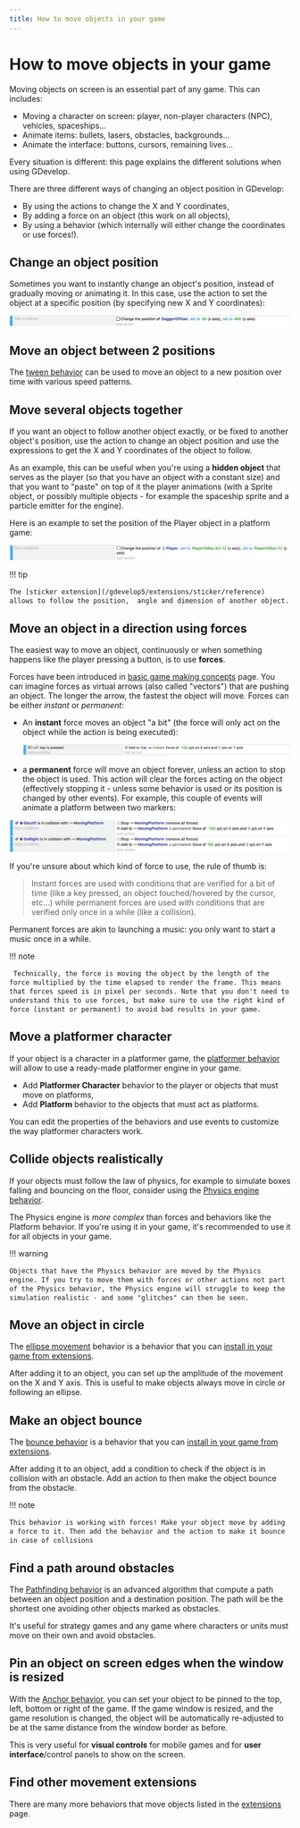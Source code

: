 ```yaml
---
title: How to move objects in your game
---
```

# How to move objects in your game

Moving objects on screen is an essential part of any game. This can includes:

* Moving a character on screen: player, non-player characters (NPC), vehicles, spaceships...
* Animate items: bullets, lasers, obstacles, backgrounds...
* Animate the interface: buttons, cursors, remaining lives...

Every situation is different: this page explains the different solutions when using GDevelop.

There are three different ways of changing an object position in GDevelop:

* By using the actions to change the X and Y coordinates,
* By adding a force on an object (this work on all objects),
* By using a behavior (which internally will either change the coordinates or use forces!).

## Change an object position

Sometimes you want to instantly change an object's position, instead of gradually moving or animating it. In this case, use the action to set the object at a specific position (by specifying new X and Y coordinates):

![](set-object-position.png)

## Move an object between 2 positions

The [tween behavior](/gdevelop5/behaviors/tween) can be used to move an object to a new position over time with various speed patterns.

## Move several objects together

If you want an object to follow another object exactly, or be fixed to another object's position, use the action to change an object position and use the expressions to get the X and Y coordinates of the object to follow.

As an example, this can be useful when you're using a **hidden object** that serves as the player (so that you have an object with a constant size) and that you want to "paste" on top of it the player animations (with a Sprite object, or possibly multiple objects - for example the spaceship sprite and a particle emitter for the engine).

Here is an example to set the position of the Player object in a platform game:

![](follow-object-set-position.png)

!!! tip

    The [sticker extension](/gdevelop5/extensions/sticker/reference) allows to follow the position,  angle and dimension of another object.

## Move an object in a direction using forces

The easiest way to move an object, continuously or when something happens like the player pressing a button, is to use **forces**.

Forces have been introduced in [basic game making concepts](/gdevelop5/tutorials/basic-game-making-concepts) page. You can imagine forces as virtual arrows (also called "vectors") that are pushing an object. The longer the arrow, the fastest the object will move. Forces can be either *instant* or *permanent*:

* An **instant** force moves an object "a bit" (the force will only act on the object while the action is being executed):

  ![](instant-force-example.png)

* a **permanent** force will move an object forever, unless an action to stop the object is used. This action will clear the forces acting on the object (effectively stopping it - unless some behavior is used or its position is changed by other events). For example, this couple of events will animate a platform between two markers:

![](animate-platform-permanent-forces.png)

If you're unsure about which kind of force to use, the rule of thumb is:

> Instant forces are used with conditions that are verified for a bit of time (like a key pressed, an object touched/hovered by the cursor, etc...) while permanent forces are used with conditions that are verified only once in a while (like a collision).

Permanent forces are akin to launching a music: you only want to start a music once in a while.

!!! note

     Technically, the force is moving the object by the length of the force multiplied by the time elapsed to render the frame. This means that forces speed is in pixel per seconds. Note that you don't need to understand this to use forces, but make sure to use the right kind of force (instant or permanent) to avoid bad results in your game.

## Move a platformer character

If your object is a character in a platformer game, the [platformer behavior](/gdevelop5/behaviors/platformer) will allow to use a ready-made platformer engine in your game.

* Add **Platformer Character** behavior to the player or objects that must move on platforms,
* Add **Platform** behavior to the objects that must act as platforms.

You can edit the properties of the behaviors and use events to customize the way platformer characters work.

## Collide objects realistically

If your objects must follow the law of physics, for example to simulate boxes falling and bouncing on the floor, consider using the [Physics engine behavior](/gdevelop5/behaviors/physics2).

The Physics engine is *more complex* than forces and behaviors like the Platform behavior. If you're using it in your game, it's recommended to use it for all objects in your game.

!!! warning

    Objects that have the Physics behavior are moved by the Physics engine. If you try to move them with forces or other actions not part of the Physics behavior, the Physics engine will struggle to keep the simulation realistic - and some "glitches" can then be seen.

## Move an object in circle

The [ellipse movement](/gdevelop5/extensions/ellipse-movement/reference) behavior is a behavior that you can [install in your game from extensions](/gdevelop5/extensions/search).

After adding it to an object, you can set up the amplitude of the movement on the X and Y axis. This is useful to make objects always move in circle or following an ellipse.

## Make an object bounce

The [bounce behavior](/gdevelop5/behaviors/bounce) is a behavior that you can [install in your game from extensions](/gdevelop5/extensions/search).

After adding it to an object, add a condition to check if the object is in collision with an obstacle. Add an action to then make the object bounce from the obstacle.

!!! note

    This behavior is working with forces! Make your object move by adding a force to it. Then add the behavior and the action to make it bounce in case of collisions

## Find a path around obstacles

The [Pathfinding behavior](/gdevelop5/behaviors/pathfinding) is an advanced algorithm that compute a path between an object position and a destination position. The path will be the shortest one avoiding other objects marked as obstacles.

It's useful for strategy games and any game where characters or units must move on their own and avoid obstacles.

## Pin an object on screen edges when the window is resized

With the [Anchor behavior](/gdevelop5/behaviors/anchor), you can set your object to be pinned to the top, left, bottom or right of the game. If the game window is resized, and the game resolution is changed, the object will be automatically re-adjusted to be at the same distance from the window border as before.

This is very useful for **visual controls** for mobile games and for **user interface**/control panels to show on the screen.

## Find other movement extensions
There are many more behaviors that move objects listed in the [extensions](/gdevelop5/extensions#movement) page.